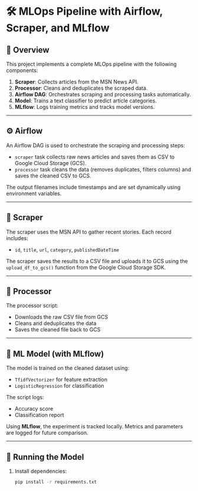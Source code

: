# 🛠 MLOps Pipeline with Airflow, Scraper, and MLflow

## 📌 Overview

This project implements a complete MLOps pipeline with the following components:

1. **Scraper**: Collects articles from the MSN News API.
2. **Processor**: Cleans and deduplicates the scraped data.
3. **Airflow DAG**: Orchestrates scraping and processing tasks automatically.
4. **Model**: Trains a text classifier to predict article categories.
5. **MLflow**: Logs training metrics and tracks model versions.

---

## ⚙️ Airflow

An Airflow DAG is used to orchestrate the scraping and processing steps:
- `scraper` task collects raw news articles and saves them as CSV to Google Cloud Storage (GCS).
- `processor` task cleans the data (removes duplicates, filters columns) and saves the cleaned CSV to GCS.

The output filenames include timestamps and are set dynamically using environment variables.

---

## 📰 Scraper

The scraper uses the MSN API to gather recent stories. Each record includes:
- `id`, `title`, `url`, `category`, `publishedDateTime`

The scraper saves the results to a CSV file and uploads it to GCS using the `upload_df_to_gcs()` function from the Google Cloud Storage SDK.

---

## 🧹 Processor

The processor script:
- Downloads the raw CSV file from GCS
- Cleans and deduplicates the data
- Saves the cleaned file back to GCS

---

## 🤖 ML Model (with MLflow)

The model is trained on the cleaned dataset using:
- `TfidfVectorizer` for feature extraction
- `LogisticRegression` for classification

The script logs:
- Accuracy score
- Classification report

Using **MLflow**, the experiment is tracked locally. Metrics and parameters are logged for future comparison.

---

## 🧪 Running the Model

1. Install dependencies:
   ```bash
   pip install -r requirements.txt
